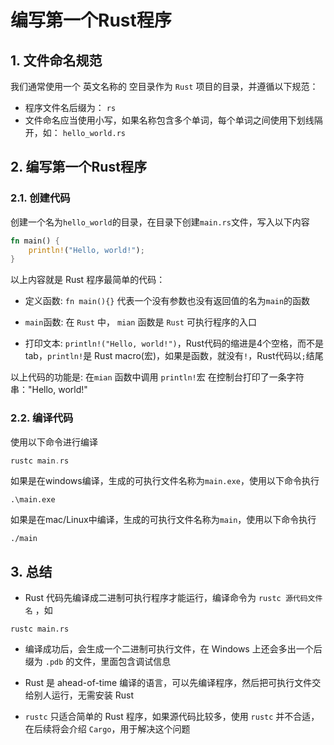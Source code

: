 # 编写第一个Rust程序

## 1. 文件命名规范


我们通常使用一个 英文名称的 空目录作为 `Rust` 项目的目录，并遵循以下规范：

- 程序文件名后缀为： `rs`
- 文件命名应当使用小写，如果名称包含多个单词，每个单词之间使用下划线隔开，如： `hello_world.rs`

## 2. 编写第一个Rust程序


### 2.1. 创建代码

创建一个名为`hello_world`的目录，在目录下创建`main.rs`文件，写入以下内容


```rust
fn main() {
	println!("Hello, world!");
}
```

以上内容就是 Rust 程序最简单的代码：

- 定义函数: `fn main(){}` 代表一个没有参数也没有返回值的名为`main`的函数

- `main`函数: 在 `Rust` 中， `mian` 函数是 `Rust` 可执行程序的入口

- 打印文本: `println!("Hello, world!")`，Rust代码的缩进是4个空格，而不是tab，`println!`是 Rust macro(宏)，如果是函数，就没有`!`，Rust代码以`;`结尾


以上代码的功能是: 在`mian` 函数中调用 `println!`宏 在控制台打印了一条字符串："Hello, world!"


### 2.2. 编译代码

使用以下命令进行编译

```rust
rustc main.rs
```


如果是在windows编译，生成的可执行文件名称为`main.exe`，使用以下命令执行

```
.\main.exe
```

如果是在mac/Linux中编译，生成的可执行文件名称为`main`，使用以下命令执行

```shell-script
./main
```

## 3. 总结
 
- Rust 代码先编译成二进制可执行程序才能运行，编译命令为 `rustc 源代码文件名` ，如

```shell-script
rustc main.rs
```

- 编译成功后，会生成一个二进制可执行文件，在 Windows 上还会多出一个后缀为 `.pdb` 的文件，里面包含调试信息

- Rust 是 ahead-of-time 编译的语言，可以先编译程序，然后把可执行文件交给别人运行，无需安装 Rust

- `rustc` 只适合简单的 Rust 程序，如果源代码比较多，使用 `rustc` 并不合适，在后续将会介绍 `Cargo`，用于解决这个问题
